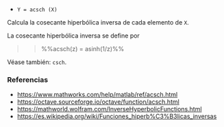 * `Y = acsch (X)`

Calcula la cosecante hiperbólica inversa de cada elemento de `X`.

La cosecante hiperbólica inversa se define por

>> %%acsch(z) = asinh(1/z)%%

Véase también: `csch`.

### Referencias

* https://www.mathworks.com/help/matlab/ref/acsch.html
* https://octave.sourceforge.io/octave/function/acsch.html
* https://mathworld.wolfram.com/InverseHyperbolicFunctions.html
* https://es.wikipedia.org/wiki/Funciones_hiperb%C3%B3licas_inversas
